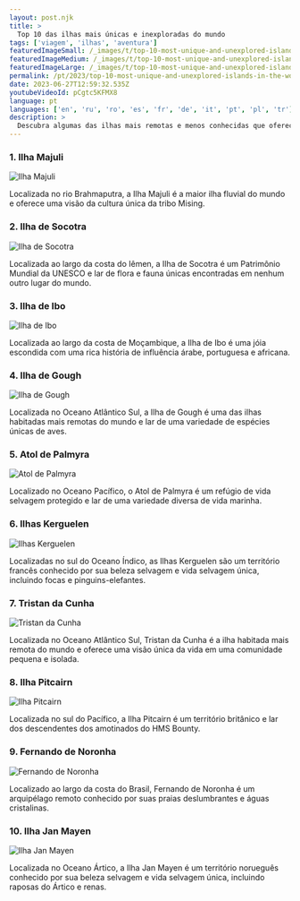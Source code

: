 ```yaml
---
layout: post.njk
title: >
  Top 10 das ilhas mais únicas e inexploradas do mundo
tags: ['viagem', 'ilhas', 'aventura']
featuredImageSmall: /_images/t/top-10-most-unique-and-unexplored-islands-in-the-world-cover-pt-small.webp
featuredImageMedium: /_images/t/top-10-most-unique-and-unexplored-islands-in-the-world-cover-pt-medium.webp
featuredImageLarge: /_images/t/top-10-most-unique-and-unexplored-islands-in-the-world-cover-pt-large.webp
permalink: /pt/2023/top-10-most-unique-and-unexplored-islands-in-the-world.html
date: 2023-06-27T12:59:32.535Z
youtubeVideoId: pCgtc5KFMX8
language: pt
languages: ['en', 'ru', 'ro', 'es', 'fr', 'de', 'it', 'pt', 'pl', 'tr']
description: >
  Descubra algumas das ilhas mais remotas e menos conhecidas que oferecem uma experiência de viagem única.
---
```


### 1. Ilha Majuli

![Ilha Majuli](/_images/5/530c0dfec52dcba27af1cbaacbc8800c-medium.webp)

Localizada no rio Brahmaputra, a Ilha Majuli é a maior ilha fluvial do mundo e oferece uma visão da cultura única da tribo Mising.

### 2. Ilha de Socotra

![Ilha de Socotra](/_images/f/fe97d33f4ea44d06e8a3926fda415511-medium.webp)

Localizada ao largo da costa do Iêmen, a Ilha de Socotra é um Patrimônio Mundial da UNESCO e lar de flora e fauna únicas encontradas em nenhum outro lugar do mundo.

### 3. Ilha de Ibo

![Ilha de Ibo](/_images/2/275b8ec1f53acfd30ccee005f2fa25fc-medium.webp)

Localizada ao largo da costa de Moçambique, a Ilha de Ibo é uma jóia escondida com uma rica história de influência árabe, portuguesa e africana.

### 4. Ilha de Gough

![Ilha de Gough](/_images/d/dc7b6e32351dc36920b7747f7e402de4-medium.webp)

Localizada no Oceano Atlântico Sul, a Ilha de Gough é uma das ilhas habitadas mais remotas do mundo e lar de uma variedade de espécies únicas de aves.

### 5. Atol de Palmyra

![Atol de Palmyra](/_images/a/acae1bedd2bb4daf5394e139758cb247-medium.webp)

Localizado no Oceano Pacífico, o Atol de Palmyra é um refúgio de vida selvagem protegido e lar de uma variedade diversa de vida marinha.

### 6. Ilhas Kerguelen

![Ilhas Kerguelen](/_images/a/aa42ee5b8d2d0ce1e2d058c6e864883f-medium.webp)

Localizadas no sul do Oceano Índico, as Ilhas Kerguelen são um território francês conhecido por sua beleza selvagem e vida selvagem única, incluindo focas e pinguins-elefantes.

### 7. Tristan da Cunha

![Tristan da Cunha](/_images/0/00f68056d47d2b7e02762f2c8b29aac1-medium.webp)

Localizada no Oceano Atlântico Sul, Tristan da Cunha é a ilha habitada mais remota do mundo e oferece uma visão única da vida em uma comunidade pequena e isolada.

### 8. Ilha Pitcairn

![Ilha Pitcairn](/_images/6/6aa38c5f2928625eabc1f211c2ed4d3a-medium.webp)

Localizada no sul do Pacífico, a Ilha Pitcairn é um território britânico e lar dos descendentes dos amotinados do HMS Bounty.

### 9. Fernando de Noronha

![Fernando de Noronha](/_images/a/a248317af20ffea605f7b1232f8760ea-medium.webp)

Localizado ao largo da costa do Brasil, Fernando de Noronha é um arquipélago remoto conhecido por suas praias deslumbrantes e águas cristalinas.

### 10. Ilha Jan Mayen

![Ilha Jan Mayen](/_images/f/fb53015ef312ee09aa6269e56e5eb3ed-medium.webp)

Localizada no Oceano Ártico, a Ilha Jan Mayen é um território norueguês conhecido por sua beleza selvagem e vida selvagem única, incluindo raposas do Ártico e renas.

